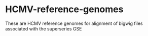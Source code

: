 # HCMV-reference-genomes
These are HCMV reference genomes for alignment of bigwig files associated with the superseries GSE

